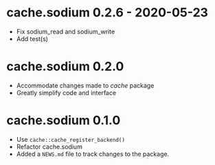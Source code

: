 # cache.sodium 0.2.6 - 2020-05-23
 * Fix sodium_read and sodium_write
 * Add test(s)

# cache.sodium 0.2.0 
 * Accommodate changes made to *cache* package
 * Greatly simplify code and interface

# cache.sodium 0.1.0

 * Use `cache::cache_register_backend()`
 * Refactor cache.sodium
 * Added a `NEWS.md` file to track changes to the package.



